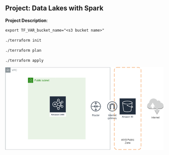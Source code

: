 
## Project: Data Lakes with Spark 

**Project Description**: 


```
export TF_VAR_bucket_name="<s3 bucket name>"

./terraform init

./terraform plan

./terraform apply
```

![VPC](/images/VPCDesign.png)